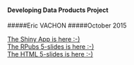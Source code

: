 #### Developing Data Products Project
#####Eric VACHON
#####October 2015
  
[The Shiny App is here :-)](http://ervachon.github.io/Developing_Data_Products/)  
[The RPubs 5-slides is here :-)](http://rpubs.com/ervachon/????)  
[The HTML 5-slides is here :-)](http://ervachon.github.io/Developing_Data_Products/)  
  
